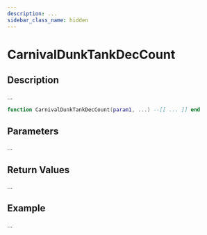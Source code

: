 ```yaml
---
description: ...
sidebar_class_name: hidden
---
```


# CarnivalDunkTankDecCount

## Description

...

```lua
function CarnivalDunkTankDecCount(param1, ...) --[[ ... ]] end
```

## Parameters

...

## Return Values

...

## Example

...

